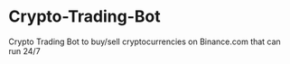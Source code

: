 # Crypto-Trading-Bot
Crypto Trading Bot to buy/sell cryptocurrencies on Binance.com that can run 24/7
